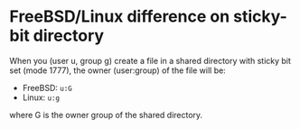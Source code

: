 # FreeBSD/Linux difference on sticky-bit directory

When you (user u, group g) create a file in a shared directory with sticky bit
set (mode 1777), the owner (user:group) of the file will be:

- FreeBSD: `u:G`
- Linux: `u:g`

where G is the owner group of the shared directory.
